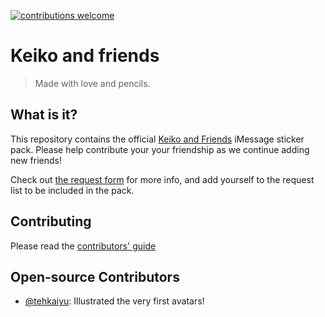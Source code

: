 [![contributions welcome](https://img.shields.io/badge/contributions-welcome-brightgreen.svg?style=flat)](https://github.com/its-bananas/keiko-and-friends/issues)

# Keiko and friends
> Made with love and pencils.

## What is it?
This repository contains the official [Keiko and Friends](https://goo.gl/aiDbnZ) iMessage sticker pack. Please help contribute your your friendship as we continue adding new friends!

Check out [the request form](https://itsbananas.club/keiko) for more info, and add yourself to the request list to be included in the pack.

## Contributing
Please read the [contributors' guide](.github/CONTRIBUTING.md)

## Open-source Contributors
* [@tehkaiyu](https://twitter.com/tehKaiyu): Illustrated the very first avatars!
